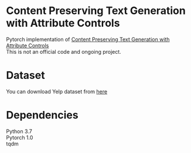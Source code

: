 # Content Preserving Text Generation with Attribute Controls
Pytorch implementation of [Content Preserving Text Generation with Attribute Controls](https://arxiv.org/abs/1811.01135) <br/>
This is not an official code and ongoing project. 


# Dataset
You can download Yelp dataset from [here](https://github.com/fuzhenxin/Style-Transfer-in-Text)

# Dependencies
Python 3.7 <br />
Pytorch 1.0 <br />
tqdm <br />

